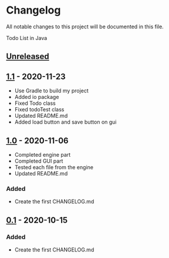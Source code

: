 # Changelog

All notable changes to this project will be documented in this file.

Todo List in Java

## [Unreleased]  

## [1.1] - 2020-11-23

- Use Gradle to build my project
- Added io package
- Fixed Todo class
- Fixed todoTest class
- Updated README.md
- Added load button and save button on gui

## [1.0] - 2020-11-06

- Completed engine part
- Completed GUI part
- Tested each file from the engine
- Updated README.md

### Added

- Create the first CHANGELOG.md

## [0.1] - 2020-10-15

### Added

- Create the first CHANGELOG.md

[unreleased]: https://github.com/UserZiming/3321-project-Ziming-Wang/compare/1.1...0.1

[1.1]: https://github.com/UserZiming/3321-project-Ziming-Wang/releases/tag/1.1...0.1
[1.0]: https://github.com/UserZiming/3321-project-Ziming-Wang/releases/tag/1.0...0.1
[0.1]: https://github.com/UserZiming/3321-project-Ziming-Wang/releases/tag/0.1
